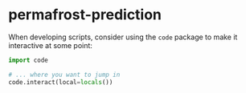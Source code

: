 # permafrost-prediction

When developing scripts, consider using the `code` package to make it interactive at some point:
```python
import code

# ... where you want to jump in
code.interact(local=locals())
```
